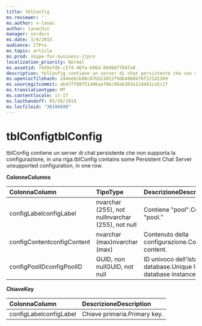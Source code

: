 ```yaml
---
title: tblConfig
ms.reviewer: ''
ms.author: v-lanac
author: lanachin
manager: serdars
ms.date: 3/9/2015
audience: ITPro
ms.topic: article
ms.prod: skype-for-business-itpro
localization_priority: Normal
ms.assetid: 7445e7db-c574-46fa-b964-8640d77047a8
description: tblConfig contiene un server di chat persistente che non supporta la configurazione, in una riga.
ms.openlocfilehash: 244eebcb88c67b521022f9d64888678f221d2369
ms.sourcegitcommit: ab47ff88f51a96aaf8bc99a6303e114d41ca5c2f
ms.translationtype: MT
ms.contentlocale: it-IT
ms.lasthandoff: 05/20/2019
ms.locfileid: "36194690"
---
```

# <a name="tblconfig"></a><span data-ttu-id="5337c-103">tblConfig</span><span class="sxs-lookup"><span data-stu-id="5337c-103">tblConfig</span></span>
 
<span data-ttu-id="5337c-104">tblConfig contiene un server di chat persistente che non supporta la configurazione, in una riga.</span><span class="sxs-lookup"><span data-stu-id="5337c-104">tblConfig contains some Persistent Chat Server unsupported configuration, in one row.</span></span>
  
<span data-ttu-id="5337c-105">**Colonne**</span><span class="sxs-lookup"><span data-stu-id="5337c-105">**Columns**</span></span>

|<span data-ttu-id="5337c-106">**Colonna**</span><span class="sxs-lookup"><span data-stu-id="5337c-106">**Column**</span></span>|<span data-ttu-id="5337c-107">**Tipo**</span><span class="sxs-lookup"><span data-stu-id="5337c-107">**Type**</span></span>|<span data-ttu-id="5337c-108">**Descrizione**</span><span class="sxs-lookup"><span data-stu-id="5337c-108">**Description**</span></span>|
|:-----|:-----|:-----|
|<span data-ttu-id="5337c-109">configLabel</span><span class="sxs-lookup"><span data-stu-id="5337c-109">configLabel</span></span>  <br/> |<span data-ttu-id="5337c-110">nvarchar (255), not null</span><span class="sxs-lookup"><span data-stu-id="5337c-110">nvarchar (255), not null</span></span>  <br/> |<span data-ttu-id="5337c-111">Contiene "pool".</span><span class="sxs-lookup"><span data-stu-id="5337c-111">Contains "pool."</span></span>  <br/> |
|<span data-ttu-id="5337c-112">configContent</span><span class="sxs-lookup"><span data-stu-id="5337c-112">configContent</span></span>  <br/> |<span data-ttu-id="5337c-113">nvarchar (max)</span><span class="sxs-lookup"><span data-stu-id="5337c-113">nvarchar (max)</span></span>  <br/> |<span data-ttu-id="5337c-114">Contenuto della configurazione.</span><span class="sxs-lookup"><span data-stu-id="5337c-114">Configuration content.</span></span>  <br/> |
|<span data-ttu-id="5337c-115">configPoolID</span><span class="sxs-lookup"><span data-stu-id="5337c-115">configPoolID</span></span>  <br/> |<span data-ttu-id="5337c-116">GUID, non null</span><span class="sxs-lookup"><span data-stu-id="5337c-116">GUID, not null</span></span>  <br/> |<span data-ttu-id="5337c-117">ID univoco dell'istanza del database.</span><span class="sxs-lookup"><span data-stu-id="5337c-117">Unique ID of the database instance.</span></span>  <br/> |
   
<span data-ttu-id="5337c-118">**Chiave**</span><span class="sxs-lookup"><span data-stu-id="5337c-118">**Key**</span></span>

|<span data-ttu-id="5337c-119">**Colonna**</span><span class="sxs-lookup"><span data-stu-id="5337c-119">**Column**</span></span>|<span data-ttu-id="5337c-120">**Descrizione**</span><span class="sxs-lookup"><span data-stu-id="5337c-120">**Description**</span></span>|
|:-----|:-----|
|<span data-ttu-id="5337c-121">configLabel</span><span class="sxs-lookup"><span data-stu-id="5337c-121">configLabel</span></span>  <br/> |<span data-ttu-id="5337c-122">Chiave primaria.</span><span class="sxs-lookup"><span data-stu-id="5337c-122">Primary key.</span></span>  <br/> |
   

